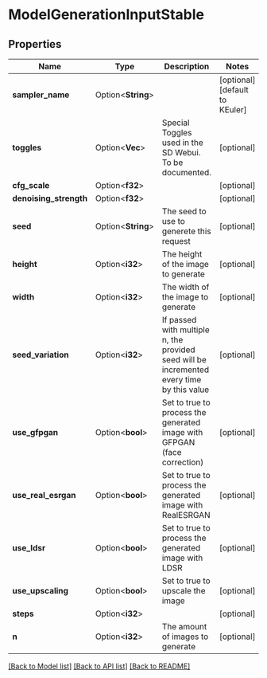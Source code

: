 # ModelGenerationInputStable

## Properties

Name | Type | Description | Notes
------------ | ------------- | ------------- | -------------
**sampler_name** | Option<**String**> |  | [optional][default to KEuler]
**toggles** | Option<**Vec<i32>**> | Special Toggles used in the SD Webui. To be documented. | [optional]
**cfg_scale** | Option<**f32**> |  | [optional]
**denoising_strength** | Option<**f32**> |  | [optional]
**seed** | Option<**String**> | The seed to use to generete this request | [optional]
**height** | Option<**i32**> | The height of the image to generate | [optional]
**width** | Option<**i32**> | The width of the image to generate | [optional]
**seed_variation** | Option<**i32**> | If passed with multiple n, the provided seed will be incremented every time by this value | [optional]
**use_gfpgan** | Option<**bool**> | Set to true to process the generated image with GFPGAN (face correction) | [optional]
**use_real_esrgan** | Option<**bool**> | Set to true to process the generated image with RealESRGAN | [optional]
**use_ldsr** | Option<**bool**> | Set to true to process the generated image with LDSR | [optional]
**use_upscaling** | Option<**bool**> | Set to true to upscale the image | [optional]
**steps** | Option<**i32**> |  | [optional]
**n** | Option<**i32**> | The amount of images to generate | [optional]

[[Back to Model list]](../README.md#documentation-for-models) [[Back to API list]](../README.md#documentation-for-api-endpoints) [[Back to README]](../README.md)


